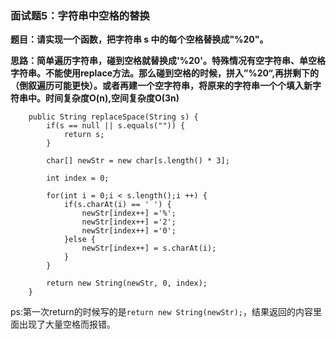 ### 面试题5：字符串中空格的替换
**题目：请实现一个函数，把字符串 s 中的每个空格替换成"%20"。**

**思路：简单遍历字符串，碰到空格就替换成'%20'。特殊情况有空字符串、单空格字符串。不能使用replace方法。那么碰到空格的时候，拼入”%20“,再拼剩下的（倒叙遍历可能更快）。或者再建一个空字符串，将原来的字符串一个个填入新字符串中。时间复杂度O(n),空间复杂度O(3n)**
```
	public String replaceSpace(String s) {
        if(s == null || s.equals("")) {
			return s;
		}
		
		char[] newStr = new char[s.length() * 3];
		
		int index = 0;
		
		for(int i = 0;i < s.length();i ++) {
			if(s.charAt(i) == ' ') {
				newStr[index++] ='%';
				newStr[index++] ='2';
				newStr[index++] ='0';
			}else {
				newStr[index++] = s.charAt(i);
			}
		}
		
		return new String(newStr, 0, index);
    }
```

ps:第一次return的时候写的是`return new String(newStr);`，结果返回的内容里面出现了大量空格而报错。